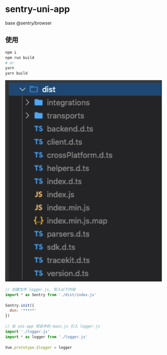 # sentry-uni-app
base @sentry/browser


## 使用
```bash
npm i 
npm run build
# or
yarn
yarn build
```

![](./docs/dist.png)

```js
// 创建文件 logger.js, 写入以下内容
import * as Sentry from './dist/index.js'

Sentry.init({
  dsn: '*****'
})

// 在 uni-app 项目中的 main.js 引入 logger.js
import './logger.js'
import * as logger from './logger.js'

Vue.prototype.$logger = logger
```